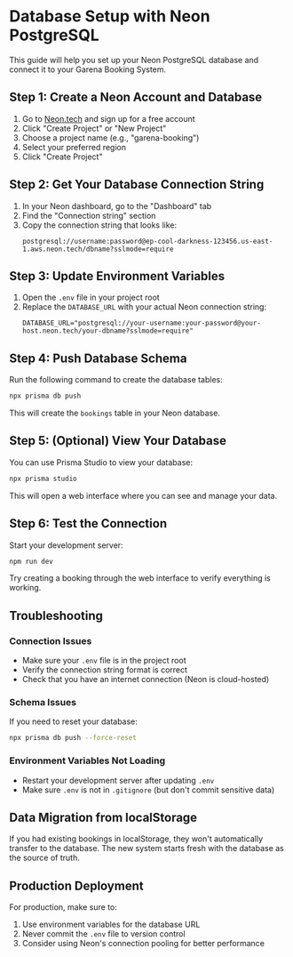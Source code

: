 # Database Setup with Neon PostgreSQL

This guide will help you set up your Neon PostgreSQL database and connect it to your Garena Booking System.

## Step 1: Create a Neon Account and Database

1. Go to [Neon.tech](https://neon.tech) and sign up for a free account
2. Click "Create Project" or "New Project"
3. Choose a project name (e.g., "garena-booking")
4. Select your preferred region
5. Click "Create Project"

## Step 2: Get Your Database Connection String

1. In your Neon dashboard, go to the "Dashboard" tab
2. Find the "Connection string" section
3. Copy the connection string that looks like:
   ```
   postgresql://username:password@ep-cool-darkness-123456.us-east-1.aws.neon.tech/dbname?sslmode=require
   ```

## Step 3: Update Environment Variables

1. Open the `.env` file in your project root
2. Replace the `DATABASE_URL` with your actual Neon connection string:
   ```env
   DATABASE_URL="postgresql://your-username:your-password@your-host.neon.tech/your-dbname?sslmode=require"
   ```

## Step 4: Push Database Schema

Run the following command to create the database tables:

```bash
npx prisma db push
```

This will create the `bookings` table in your Neon database.

## Step 5: (Optional) View Your Database

You can use Prisma Studio to view your database:

```bash
npx prisma studio
```

This will open a web interface where you can see and manage your data.

## Step 6: Test the Connection

Start your development server:

```bash
npm run dev
```

Try creating a booking through the web interface to verify everything is working.

## Troubleshooting

### Connection Issues
- Make sure your `.env` file is in the project root
- Verify the connection string format is correct
- Check that you have an internet connection (Neon is cloud-hosted)

### Schema Issues
If you need to reset your database:
```bash
npx prisma db push --force-reset
```

### Environment Variables Not Loading
- Restart your development server after updating `.env`
- Make sure `.env` is not in `.gitignore` (but don't commit sensitive data)

## Data Migration from localStorage

If you had existing bookings in localStorage, they won't automatically transfer to the database. The new system starts fresh with the database as the source of truth.

## Production Deployment

For production, make sure to:
1. Use environment variables for the database URL
2. Never commit the `.env` file to version control
3. Consider using Neon's connection pooling for better performance
